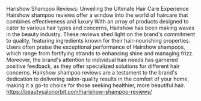 Harishow Shampoo Reviews: Unveiling the Ultimate Hair Care Experience
Hairshow shampoo reviews offer a window into the world of haircare that combines effectiveness and luxury
With an array of products designed to cater to various hair types and concerns, Hairshow has been making waves in the beauty industry. These reviews shed light on the brand's commitment to quality, featuring ingredients known for their hair-nourishing properties. Users often praise the exceptional performance of Hairshow shampoos, which range from fortifying strands to enhancing shine and managing frizz. Moreover, the brand's attention to individual hair needs has garnered positive feedback, as they offer specialized solutions for different hair concerns. Hairshow shampoo reviews are a testament to the brand's dedication to delivering salon-quality results in the comfort of your home, making it a go-to choice for those seeking healthier, more beautiful hair.
https://beautysalonorbit.com/harishow-shampoo-reviews/
